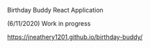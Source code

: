 Birthday Buddy React Application

(6/11/2020) Work in progress

https://jneathery1201.github.io/birthday-buddy/
